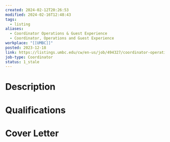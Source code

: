 ```yaml
---
created: 2024-02-12T20:26:53
modified: 2024-02-16T12:48:43
tags:
  - listing
aliases:
  - Coordinator Operations & Guest Experience
  - Coordinator, Operations and Guest Experience
workplace: "[[UMBC]]"
posted: 2023-12-18
link: https://listings.umbc.edu/cw/en-us/job/494327/coordinator-operations-and-guest-experience
job-type: Coordinator
status: 1_stale
---
```

# Description

# Qualifications

# Cover Letter
